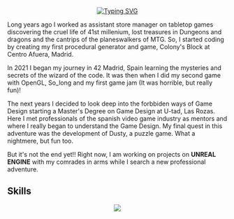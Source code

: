 <div align="center">
  <a href="https://git.io/typing-svg"><img src="https://readme-typing-svg.demolab.com?font=Fira+Code&pause=500&color=FFA500&center=true&width=435&lines=HOLA!+I'm+Alberto+Mateo+Rey;Game+Designer+Wizard" alt="Typing SVG" /></a>
</div>

Long years ago I worked as assistant store manager on tabletop games discovering the cruel life of 41st millenium, lost treasures in Dungeons and dragons and the cantrips of the planeswalkers of MTG. So, I started coding by creating my first procedural generator and game, Colony's Block at Centro Afuera, Madrid.

In 2021 I began my journey in 42 Madrid, Spain learning the mysteries and secrets of the wizard of the code. It was then when I did my second game with OpenGL, So_long and my first game jam (It was horrible, but really fun)!

The next years I decided to look deep into the forbbiden ways of Game Design starting a Master's Degree on Game Design at U-tad, Las Rozas. Here I met professionals of the spanish video game industry as mentors and where I really began to understand the Game Design. My final quest in this adventure was the development of Dusty, a puzzle game. What a nightmere, but fun too.

But it's not the end yet!! Right now, I am working on projects on **UNREAL ENGINE** with my comrades in arms while I search a new professional adventure.

## Skills
<p align="center">
  <a href="https://skillicons.dev">
    <img src="https://skillicons.dev/icons?i=unity,unreal,bash,vim,notion,blender,java,py,mysql,c,cs,cpp,github,ps,pr" />
  </a>
</p>
